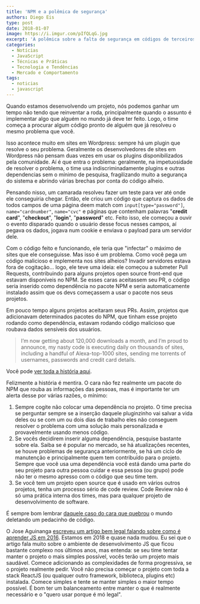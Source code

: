 ```yaml
---
title: 'NPM e a polêmica de segurança'
authors: Diego Eis
type: post
date: 2018-01-07
image: https://i.imgur.com/pIfQLqG.jpg
excerpt: 'A polêmica sobre a falta de segurança em códigos de terceiros'
categories:
  - Notícias
  - JavaScript
  - Técnicas e Práticas
  - Tecnologia e Tendências
  - Mercado e Comportamento
tags:
  - noticias
  - javascript
---
```


Quando estamos desenvolvendo um projeto, nós podemos ganhar um tempo não tendo que reinventar a roda, principalmente quando o assunto é implementar algo que alguém no mundo já deve ter feito. Logo, o time começa a procurar algum código pronto de alguém que já resolveu o mesmo problema que você.

Isso acontece muito em sites em Wordpress: sempre há um plugin que resolve o seu problema. Geralmente os desenvolvedores de sites em Wordpress não pensam duas vezes em usar os plugins disponibilizados pela comunidade. Aí é que entra o problema: geralmente, na impetuosidade de resolver o problema, o time usa indiscriminadamente plugins e outras dependencias sem o mínimo de pesquisa, fragilizando muito a segurança do sistema e abrindo várias brechas por conta do código alheio.

Pensando nisso, um camarada resolveu fazer um teste para ver até onde ele conseguiria chegar. Então, ele criou um código que captura os dados de todos campos de uma página deem match com `input[type="password"]`, `name="cardnumber"`, `name="cvc"` e páginas que contenham palavras "**credit card**", "**checkout**", "**login**", "**password**" etc. Feito isso, ele começou a ouvir o evento disparado quando o usuário desse focus nesses campos, aí pegava os dados, jogava num cookie e enviava o payload para um servidor dele.

Com o código feito e funcionando, ele teria que "infectar" o máximo de sites que ele conseguisse. Mas isso é um problema. Como você pega um código malicioso e implementa nos sites alheios? Invadir servidores estava fora de cogitação… logo, ele teve uma ideia: ele começou a submeter Pull Requests, contribuindo para alguns projetos open source front-end que estavam disponíveis no NPM. Se esses caras aceitassem seu PR, o código seria inserido como dependência no pacote NPM e seria automaticamente instalado assim que os devs começassem a usar o pacote nos seus projetos.

Em pouco tempo alguns projetos aceitaram seus PRs. Assim, projetos que adicionavam determinados pacotes do NPM, que tinham esse projeto rodando como dependência, estavam rodando código malicioso que roubava dados sensíveis dos usuários.

> I’m now getting about 120,000 downloads a month, and I’m proud to announce, my nasty code is executing daily on thousands of sites, including a handful of Alexa-top-1000 sites, sending me torrents of usernames, passwords and credit card details.

Você pode [ver toda a história aqui](https://hackernoon.com/im-harvesting-credit-card-numbers-and-passwords-from-your-site-here-s-how-9a8cb347c5b5).

Felizmente a história é mentira. O cara não fez realmente um pacote do NPM que rouba as informações das pessoas, mas é importante ter um alerta desse por várias razões, o mínimo:

1. Sempre cogite não colocar uma dependência no projeto. O time precisa se perguntar sempre se a inserção daquele pluginzinho vai salvar a vida deles ou se com um ou dois dias de trabalho eles não conseguem resolver o problema com uma solução mais personalizada e provavelmente usando menos código.
1. Se vocês decidirem inserir alguma dependência, pesquise bastante sobre ela. Saiba se é popular no mercado, se há atualizações recentes, se houve problemas de segurança anteriormente, se há um ciclo de manutenção e principalmente quem tem contribuído para o projeto. Sempre que você usa uma dependência você está dando uma parte do seu projeto para outra pessoa cuidar e essa pessoa (ou grupo) pode não ter o mesmo apresso com o código que seu time tem.
1. Se você tem um projeto open source que é usado em vários outros projetos, tenha um processo sério de code review. Code Review não é só uma prática interna dos times, mas para qualquer projeto de desenvolvimento de software.

É sempre bom lembrar [daquele caso do cara que quebrou](https://qz.com/646467/how-one-programmer-broke-the-internet-by-deleting-a-tiny-piece-of-code/) o mundo deletando um pedacinho de código.

O Jose Aguinanga [escreveu um artigo bem legal falando sobre como é aprender JS em 2016](https://hackernoon.com/how-it-feels-to-learn-javascript-in-2016-d3a717dd577f). Estamos em 2018 e quase nada mudou. Eu sei que o artigo fala muito sobre o ambiente de desenvolvimento JS que ficou bastante complexo nos últimos anos, mas entenda: se seu time tentar manter o projeto o mais simples possível, vocês terão um projeto mais saudável. Comece adicionando as complexidades de forma progressiva, se o projeto realmente pedir. Você não precisa começar o projeto com toda a stack ReactJS (ou qualquer outro framework, biblioteca, plugins etc) instalada. Comece simples e tente se manter simples o maior tempo possível. É bom ter um balanceamento entre manter o que é realmente necessário e o "quero usar porque é mó legal".
